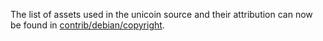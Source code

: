 The list of assets used in the unicoin source and their attribution can now be found in [contrib/debian/copyright](../contrib/debian/copyright).
